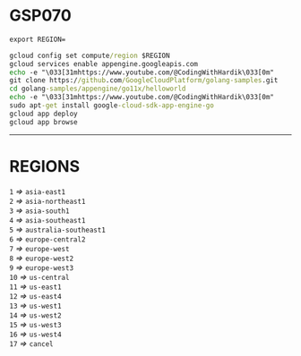 # GSP070
```cmd
export REGION=
```
```cmd
gcloud config set compute/region $REGION
gcloud services enable appengine.googleapis.com
echo -e "\033[31mhttps://www.youtube.com/@CodingWithHardik\033[0m"
git clone https://github.com/GoogleCloudPlatform/golang-samples.git
cd golang-samples/appengine/go11x/helloworld
echo -e "\033[31mhttps://www.youtube.com/@CodingWithHardik\033[0m"
sudo apt-get install google-cloud-sdk-app-engine-go
gcloud app deploy
gcloud app browse
```
____
# REGIONS
`1` *=>* `asia-east1`<br>
`2` *=>* `asia-northeast1`<br>
`3` *=>* `asia-south1`<br>
`4` *=>* `asia-southeast1`<br>
`5` *=>* `australia-southeast1`<br>
`6` *=>* `europe-central2`<br>
`7` *=>* `europe-west`<br>
`8` *=>* `europe-west2`<br>
`9` *=>* `europe-west3`<br>
`10` *=>* `us-central`<br>
`11` *=>* `us-east1`<br>
`12` *=>* `us-east4`<br>
`13` *=>* `us-west1`<br>
`14` *=>* `us-west2`<br>
`15` *=>* `us-west3`<br>
`16` *=>* `us-west4`<br>
`17` *=>* `cancel`
